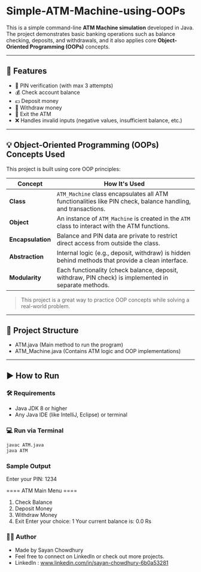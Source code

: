 # Simple-ATM-Machine-using-OOPs


This is a simple command-line **ATM Machine simulation** developed in Java. The project demonstrates basic banking operations such as balance checking, deposits, and withdrawals, and it also applies core **Object-Oriented Programming (OOPs)** concepts.

---

## 📌 Features

- 🔐 PIN verification (with max 3 attempts)
- 💰 Check account balance
- 💵 Deposit money
- 🏧 Withdraw money
- 🚪 Exit the ATM
- ❌ Handles invalid inputs (negative values, insufficient balance, etc.)

---

## 💡 Object-Oriented Programming (OOPs) Concepts Used

This project is built using core OOP principles:

| Concept | How It's Used |
|--------|----------------|
| **Class** | `ATM_Machine` class encapsulates all ATM functionalities like PIN check, balance handling, and transactions. |
| **Object** | An instance of `ATM_Machine` is created in the `ATM` class to interact with the ATM functions. |
| **Encapsulation** | Balance and PIN data are private to restrict direct access from outside the class. |
| **Abstraction** | Internal logic (e.g., deposit, withdraw) is hidden behind methods that provide a clean interface. |
| **Modularity** | Each functionality (check balance, deposit, withdraw, PIN check) is implemented in separate methods. |

> This project is a great way to practice OOP concepts while solving a real-world problem.

---

## 📂 Project Structure

- ATM.java  (Main method to run the program)
- ATM_Machine.java  (Contains ATM logic and OOP implementations)


---

## ▶️ How to Run

### 🛠 Requirements

- Java JDK 8 or higher
- Any Java IDE (like IntelliJ, Eclipse) or terminal

### 💻 Run via Terminal

```bash
javac ATM.java
java ATM
```

### Sample Output

Enter your PIN: 1234

==== ATM Main Menu ====
1. Check Balance
2. Deposit Money
3. Withdraw Money
4. Exit
Enter your choice: 1
Your current balance is: 0.0 Rs



###  👨‍💻 Author

- Made by Sayan Chowdhury
- Feel free to connect on LinkedIn or check out more projects.
- LinkedIn : www.linkedin.com/in/sayan-chowdhury-6b0a53281
